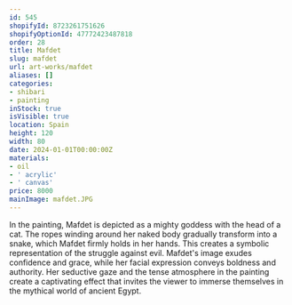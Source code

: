 ```yaml
---
id: 545
shopifyId: 8723261751626
shopifyOptionId: 47772423487818
order: 28
title: Mafdet
slug: mafdet
url: art-works/mafdet
aliases: []
categories:
- shibari
- painting
inStock: true
isVisible: true
location: Spain
height: 120
width: 80
date: 2024-01-01T00:00:00Z
materials:
- oil
- ' acrylic'
- ' canvas'
price: 8000
mainImage: mafdet.JPG
---
```

In the painting, Mafdet is depicted as a mighty goddess with the head of a cat. The ropes winding around her naked body gradually transform into a snake, which Mafdet firmly holds in her hands. This creates a symbolic representation of the struggle against evil. Mafdet's image exudes confidence and grace, while her facial expression conveys boldness and authority. Her seductive gaze and the tense atmosphere in the painting create a captivating effect that invites the viewer to immerse themselves in the mythical world of ancient Egypt.